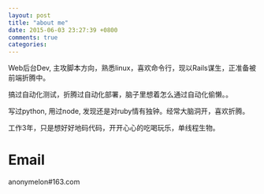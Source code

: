 ```yaml
---
layout: post
title: "about me"
date: 2015-06-03 23:27:39 +0800
comments: true
categories:
---
```


  Web后台Dev, 主攻脚本方向，熟悉linux，喜欢命令行，现以Rails谋生，正准备被前端折腾中。

  搞过自动化测试，折腾过自动化部署，脑子里想着怎么通过自动化偷懒。。

  写过python, 用过node, 发现还是对ruby情有独钟。经常大脑洞开，喜欢折腾。

  工作3年，只是想好好地码代码，开开心心的吃喝玩乐，单线程生物。

# Email

  anonymelon#163.com
